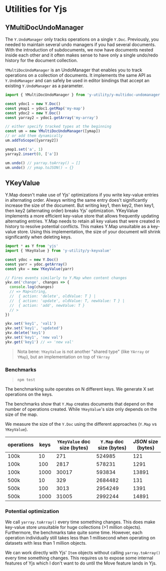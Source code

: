 
# Utilities for Yjs

## YMultiDocUndoManager

The `Y.UndoManager` only tracks operations on a single `Y.Doc`. Previously, you needed to maintain several undo managers if you had several documents. With the introduction of subdocuments, we now have documents nested inside each other and it often makes sense to have only a single undo/redo history for the document collection.

`YMultiDocUndoManager` is an UndoManager that enables you to track operations on a collection of documents. It implements the same API as `Y.UndoManager` and can safely be used in editor bindings that accept an existing `Y.UndoManager` as a parameter.

```js
import { YMultiDocUndoManager } from 'y-utility/y-multidoc-undomanager'

const ydoc1 = new Y.Doc()
const ymap1 = ydoc1.getMap('my-map')
const ydoc2 = new Y.Doc()
const yarray2 = ydoc1.getArray('my-array')

// either specify tracked types at the beginning
const um = new YMultiDocUndoManager([ymap])
// or add them dynamically
um.addToScope([yarray2])

ymap1.set('a', 1)
yarray2.insert(0, ['a'])

um.undo() // yarray.toArray() ⇒ []
um.undo() // ymap.toJSON() ⇒ {}
```

## YKeyValue

Y.Map doesn't make use of Yjs' optimizations if you write key-value entries in alternating order. Always writing the same entry does't significantly increase the size of the document. But writing key1, then key2, then key1, then key2 (alternating order) breaks Yjs' optimization.
YKeyValue implements a more efficient key-value store that allows frequently updating alternating entries.
Y.Map needs to retain all key values that were created in history to resolve potential conflicts. This makes Y.Map unsuitable as a
key-value store. Using this implementation, the size of your document will shrink significantly when deleting keys.

```js
import * as Y from 'yjs'
import { YKeyValue } from 'y-utility/y-keyvalue'

const ydoc = new Y.Doc()
const yarr = ydoc.getArray()
const ykv = new YKeyValue(yarr)

// Fires events similarly to Y.Map when content changes
ykv.on('change', changes => {
  console.log(changes)
  // => Map<string,
  //  { action: 'delete', oldValue: T } | 
  //  { action: 'update', oldValue: T, newValue: T } | 
  //  { action: 'add', newValue: T }
  // >
})

ykv.set('key1', 'val1')
ykv.set('key1', 'updated')
ykv.delete('key1')
ykv.set('key1', 'new val')
ykv.get('key1') // => 'new val'
```

> Nota bene: `YKeyValue` is not another "shared type" (like `YArray` or `YMap`), but an implementation on top of `YArray`

### Benchmarks
> `npm test`

The benchmarking suite operates on N different keys. We generate X set operations on
the keys.

The benchmarks show that `Y.Map` creates documents that depend on the number of operations created. While `YKeyValue`'s size only depends on the size of the map.

We measure the size of the `Y.Doc` using the different approaches (`Y.Map` vs `YKeyValue`).

| operations | keys | `YKeyValue` doc size (bytes) | `Y.Map` doc size (bytes) | *JSON* size (bytes) |
|-- |-- | -- | -- | -- |
| 100k | 10 | 271 | 524985 | 121 |
| 100k | 100 | 2817 | 578231 | 1291 |
| 100k | 1000 | 30017 | 593834 | 13891 |
| 500k | 10 | 329 | 2684482 | 131 |
| 500k | 100 | 3013 | 2954249 | 1391 |
| 500k | 1000 | 31005 | 2992244 | 14891 |

### Potential optimization

We call `yarray.toArray()` every time something changes. This does make key-value store unsuitable for huge collections (>1 million objects). Furthermore, the benchmarks take quite some time. However, each operation individually still takes less than 1 millisecond when operating on datasets with less than 1 million objects.

We can work directly with Yjs' `Item` objects without calling `yarray.toArray()` every time something changes. This requires us to expose some internal features of Yjs which I don't want to do until the Move feature lands in Yjs.
